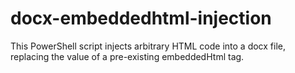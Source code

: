 # docx-embeddedhtml-injection
This PowerShell script injects arbitrary HTML code into a docx file, replacing the value of a pre-existing embeddedHtml tag.

